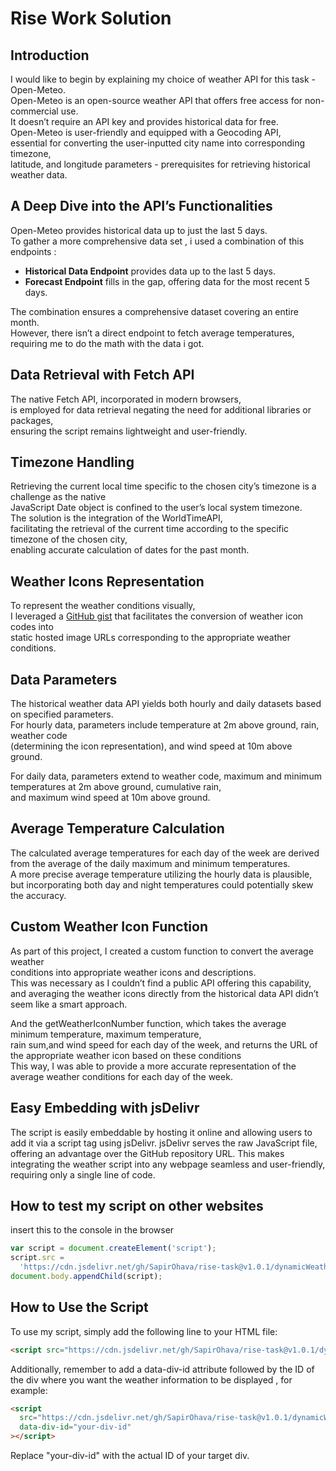 # Rise Work Solution

## Introduction

I would like to begin by explaining my choice of weather API for this task - Open-Meteo.  
Open-Meteo is an open-source weather API that offers free access for non-commercial use.  
It doesn’t require an API key and provides historical data for free.  
Open-Meteo is user-friendly and equipped with a Geocoding API,  
essential for converting the user-inputted city name into corresponding timezone,  
latitude, and longitude parameters - prerequisites for retrieving historical weather data.

## A Deep Dive into the API’s Functionalities

Open-Meteo provides historical data up to just the last 5 days.  
To gather a more comprehensive data set
, i used a combination of this endpoints :

- **Historical Data Endpoint** provides data up to the last 5 days.
- **Forecast Endpoint** fills in the gap, offering data for the most recent 5 days.

The combination ensures a comprehensive dataset covering an entire month.  
However, there isn’t a direct endpoint to fetch average temperatures,  
requiring me to do the math with the data i got.

## Data Retrieval with Fetch API

The native Fetch API, incorporated in modern browsers,  
is employed for data retrieval negating the need for additional libraries or packages,  
ensuring the script remains lightweight and user-friendly.

## Timezone Handling

Retrieving the current local time specific to the chosen city’s timezone is a challenge as the native  
JavaScript Date object is confined to the user’s local system timezone.  
The solution is the integration of the WorldTimeAPI,  
facilitating the retrieval of the current time according to the specific timezone of the chosen city,  
enabling accurate calculation of dates for the past month.

## Weather Icons Representation

To represent the weather conditions visually,  
I leveraged a [GitHub gist](https://gist.github.com/stellasphere/9490c195ed2b53c707087c8c2db4ec0c) that facilitates the conversion of weather icon codes into  
static hosted image URLs corresponding to the appropriate weather conditions.

## Data Parameters

The historical weather data API yields both hourly and daily datasets based on specified parameters.  
For hourly data, parameters include temperature at 2m above ground, rain, weather code  
(determining the icon representation), and wind speed at 10m above ground.

For daily data, parameters extend to weather code, maximum and minimum temperatures at 2m above ground, cumulative rain,  
and maximum wind speed at 10m above ground.

## Average Temperature Calculation

The calculated average temperatures for each day of the week are derived from the average of the daily maximum and minimum temperatures.  
A more precise average temperature utilizing the hourly data is plausible,  
but incorporating both day and night temperatures could potentially skew the accuracy.

## Custom Weather Icon Function

As part of this project, I created a custom function to convert the average weather  
 conditions into appropriate weather icons and descriptions.  
 This was necessary as I couldn’t find a public API offering this capability,  
 and averaging the weather icons directly from the historical data API didn’t seem like a smart approach.

And the getWeatherIconNumber function, which takes the average minimum temperature, maximum temperature,  
rain sum,and wind speed for each day of the week, and returns the URL of the appropriate weather icon based on these conditions  
This way, I was able to provide a more accurate representation of the average weather conditions for each day of the week.

## Easy Embedding with jsDelivr

The script is easily embeddable by hosting it online and allowing users to add it via a script tag using jsDelivr. jsDelivr serves the raw JavaScript file, offering an advantage over the GitHub repository URL. This makes integrating the weather script into any webpage seamless and user-friendly, requiring only a single line of code.

## How to test my script on other websites

insert this to the console in the browser

```javascript
var script = document.createElement('script');
script.src =
  'https://cdn.jsdelivr.net/gh/SapirOhava/rise-task@v1.0.1/dynamicWeatherScript.js';
document.body.appendChild(script);
```

## How to Use the Script

To use my script, simply add the following line to your HTML file:

```html
<script src="https://cdn.jsdelivr.net/gh/SapirOhava/rise-task@v1.0.1/dynamicWeatherScript.js"></script>
```

Additionally, remember to add a data-div-id attribute followed by the ID of the div where you want the weather information to be displayed , for example:

```html
<script
  src="https://cdn.jsdelivr.net/gh/SapirOhava/rise-task@v1.0.1/dynamicWeatherScript.js"
  data-div-id="your-div-id"
></script>
```

Replace "your-div-id" with the actual ID of your target div.

